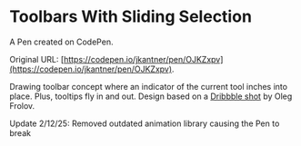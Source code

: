 # Toolbars With Sliding Selection

A Pen created on CodePen.

Original URL: [https://codepen.io/jkantner/pen/OJKZxpv](https://codepen.io/jkantner/pen/OJKZxpv).

Drawing toolbar concept where an indicator of the current tool inches into place. Plus, tooltips fly in and out. Design based on a [Dribbble shot](https://dribbble.com/shots/23395019-XR-Finger-Toolbar-Vertical) by Oleg Frolov.

Update 2/12/25: Removed outdated animation library causing the Pen to break